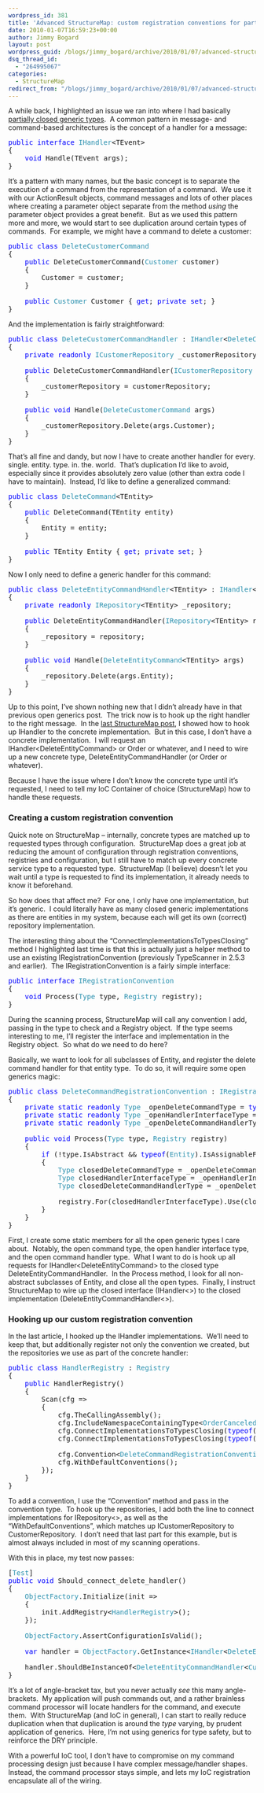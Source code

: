 ```yaml
---
wordpress_id: 381
title: 'Advanced StructureMap: custom registration conventions for partially closed types'
date: 2010-01-07T16:59:23+00:00
author: Jimmy Bogard
layout: post
wordpress_guid: /blogs/jimmy_bogard/archive/2010/01/07/advanced-structuremap-custom-registration-conventions-for-partially-closed-types.aspx
dsq_thread_id:
  - "264995067"
categories:
  - StructureMap
redirect_from: "/blogs/jimmy_bogard/archive/2010/01/07/advanced-structuremap-custom-registration-conventions-for-partially-closed-types.aspx/"
---
```

A while back, I highlighted an issue we ran into where I had basically [partially closed generic types](https://lostechies.com/blogs/jimmy_bogard/archive/2009/09/01/partially-closed-generic-types.aspx).&#160; A common pattern in message- and command-based architectures is the concept of a handler for a message:

<pre><span style="color: blue">public interface </span><span style="color: #2b91af">IHandler</span>&lt;TEvent&gt;
{
    <span style="color: blue">void </span>Handle(TEvent args);
}</pre>

[](http://11011.net/software/vspaste)

It’s a pattern with many names, but the basic concept is to separate the execution of a command from the representation of a command.&#160; We use it with our ActionResult objects, command messages and lots of other places where creating a parameter object separate from the method _using_ the parameter object provides a great benefit.&#160; But as we used this pattern more and more, we would start to see duplication around certain types of commands.&#160; For example, we might have a command to delete a customer:

<pre><span style="color: blue">public class </span><span style="color: #2b91af">DeleteCustomerCommand
</span>{
    <span style="color: blue">public </span>DeleteCustomerCommand(<span style="color: #2b91af">Customer </span>customer)
    {
        Customer = customer;
    }

    <span style="color: blue">public </span><span style="color: #2b91af">Customer </span>Customer { <span style="color: blue">get</span>; <span style="color: blue">private set</span>; }
}</pre>

[](http://11011.net/software/vspaste)

And the implementation is fairly straightforward:

<pre><span style="color: blue">public class </span><span style="color: #2b91af">DeleteCustomerCommandHandler </span>: <span style="color: #2b91af">IHandler</span>&lt;<span style="color: #2b91af">DeleteCustomerCommand</span>&gt;
{
    <span style="color: blue">private readonly </span><span style="color: #2b91af">ICustomerRepository </span>_customerRepository;

    <span style="color: blue">public </span>DeleteCustomerCommandHandler(<span style="color: #2b91af">ICustomerRepository </span>customerRepository)
    {
        _customerRepository = customerRepository;
    }

    <span style="color: blue">public void </span>Handle(<span style="color: #2b91af">DeleteCustomerCommand </span>args)
    {
        _customerRepository.Delete(args.Customer);
    }
}</pre>

[](http://11011.net/software/vspaste)

That’s all fine and dandy, but now I have to create another handler for every. single. entity. type. in. the. world.&#160; That’s duplication I’d like to avoid, especially since it provides absolutely zero value (other than extra code I have to maintain).&#160; Instead, I’d like to define a generalized command:

<pre><span style="color: blue">public class </span><span style="color: #2b91af">DeleteCommand</span>&lt;TEntity&gt;
{
    <span style="color: blue">public </span>DeleteCommand(TEntity entity)
    {
        Entity = entity;
    }

    <span style="color: blue">public </span>TEntity Entity { <span style="color: blue">get</span>; <span style="color: blue">private set</span>; }
}</pre>

[](http://11011.net/software/vspaste)

Now I only need to define a generic handler for this command:

<pre><span style="color: blue">public class </span><span style="color: #2b91af">DeleteEntityCommandHandler</span>&lt;TEntity&gt; : <span style="color: #2b91af">IHandler</span>&lt;<span style="color: #2b91af">DeleteEntityCommand</span>&lt;TEntity&gt;&gt;
{
    <span style="color: blue">private readonly </span><span style="color: #2b91af">IRepository</span>&lt;TEntity&gt; _repository;

    <span style="color: blue">public </span>DeleteEntityCommandHandler(<span style="color: #2b91af">IRepository</span>&lt;TEntity&gt; repository)
    {
        _repository = repository;
    }

    <span style="color: blue">public void </span>Handle(<span style="color: #2b91af">DeleteEntityCommand</span>&lt;TEntity&gt; args)
    {
        _repository.Delete(args.Entity);
    }
}</pre>

[](http://11011.net/software/vspaste)

Up to this point, I’ve shown nothing new that I didn’t already have in that previous open generics post.&#160; The trick now is to hook up the right handler to the right message.&#160; In the [last StructureMap post](https://lostechies.com/blogs/jimmy_bogard/archive/2009/12/17/advanced-structuremap-connecting-implementations-to-open-generic-types.aspx), I showed how to hook up IHandler<T> to the concrete implementation.&#160; But in this case, I don’t have a concrete implementation.&#160; I will request an IHandler<DeleteEntityCommand<Customer>> or Order or whatever, and I need to wire up a new concrete type, DeleteEntityCommandHandler<Customer> (or Order or whatever).

Because I have the issue where I don’t know the concrete type until it’s requested, I need to tell my IoC Container of choice (StructureMap) how to handle these requests.

### 

### Creating a custom registration convention

Quick note on StructureMap – internally, concrete types are matched up to requested types through configuration.&#160; StructureMap does a great job at reducing the amount of configuration through registration conventions, registries and configuration, but I still have to match up every concrete service type to a requested type.&#160; StructureMap (I believe) doesn’t let you wait until a type is requested to find its implementation, it already needs to know it beforehand.

So how does that affect me?&#160; For one, I only have one implementation, but it’s generic.&#160; I could literally have as many closed generic implementations as there are entities in my system, because each will get its own (correct) repository implementation.

The interesting thing about the “ConnectImplementationsToTypesClosing” method I highlighted last time is that this is actually just a helper method to use an existing IRegistrationConvention (previously TypeScanner in 2.5.3 and earlier).&#160; The IRegistrationConvention is a fairly simple interface:

<pre><span style="color: blue">public interface </span><span style="color: #2b91af">IRegistrationConvention
</span>{
    <span style="color: blue">void </span>Process(<span style="color: #2b91af">Type </span>type, <span style="color: #2b91af">Registry </span>registry);
}</pre>

[](http://11011.net/software/vspaste)

During the scanning process, StructureMap will call any convention I add, passing in the type to check and a Registry object.&#160; If the type seems interesting to me, I’ll register the interface and implementation in the Registry object.&#160; So what do we need to do here?

Basically, we want to look for all subclasses of Entity, and register the delete command handler for that entity type.&#160; To do so, it will require some open generics magic:

<pre><span style="color: blue">public class </span><span style="color: #2b91af">DeleteCommandRegistrationConvention </span>: <span style="color: #2b91af">IRegistrationConvention
</span>{
    <span style="color: blue">private static readonly </span><span style="color: #2b91af">Type </span>_openDeleteCommandType = <span style="color: blue">typeof</span>(<span style="color: #2b91af">DeleteEntityCommand</span>&lt;&gt;);
    <span style="color: blue">private static readonly </span><span style="color: #2b91af">Type </span>_openHandlerInterfaceType = <span style="color: blue">typeof</span>(<span style="color: #2b91af">IHandler</span>&lt;&gt;);
    <span style="color: blue">private static readonly </span><span style="color: #2b91af">Type </span>_openDeleteCommandHandlerType = <span style="color: blue">typeof</span>(<span style="color: #2b91af">DeleteEntityCommandHandler</span>&lt;&gt;);

    <span style="color: blue">public void </span>Process(<span style="color: #2b91af">Type </span>type, <span style="color: #2b91af">Registry </span>registry)
    {
        <span style="color: blue">if </span>(!type.IsAbstract && <span style="color: blue">typeof</span>(<span style="color: #2b91af">Entity</span>).IsAssignableFrom(type))
        {
            <span style="color: #2b91af">Type </span>closedDeleteCommandType = _openDeleteCommandType.MakeGenericType(type);
            <span style="color: #2b91af">Type </span>closedHandlerInterfaceType = _openHandlerInterfaceType.MakeGenericType(closedDeleteCommandType);
            <span style="color: #2b91af">Type </span>closedDeleteCommandHandlerType = _openDeleteCommandHandlerType.MakeGenericType(type);

            registry.For(closedHandlerInterfaceType).Use(closedDeleteCommandHandlerType);
        }
    }
}</pre>

[](http://11011.net/software/vspaste)

First, I create some static members for all the open generic types I care about.&#160; Notably, the open command type, the open handler interface type, and the open command handler type.&#160; What I want to do is hook up all requests for IHandler<DeleteEntityCommand<Foo>> to the closed type DeleteEntityCommandHandler<Foo>.&#160; In the Process method, I look for all non-abstract subclasses of Entity, and close all the open types.&#160; Finally, I instruct StructureMap to wire up the closed interface (IHandler<>) to the closed implementation (DeleteEntityCommandHandler<>).

### Hooking up our custom registration convention

In the last article, I hooked up the IHandler implementations.&#160; We’ll need to keep that, but additionally register not only the convention we created, but the repositories we use as part of the concrete handler:

<pre><span style="color: blue">public class </span><span style="color: #2b91af">HandlerRegistry </span>: <span style="color: #2b91af">Registry
</span>{
    <span style="color: blue">public </span>HandlerRegistry()
    {
        Scan(cfg =&gt;
        {
            cfg.TheCallingAssembly();
            cfg.IncludeNamespaceContainingType&lt;<span style="color: #2b91af">OrderCanceledEvent</span>&gt;();
            cfg.ConnectImplementationsToTypesClosing(<span style="color: blue">typeof</span>(<span style="color: #2b91af">IHandler</span>&lt;&gt;));
            cfg.ConnectImplementationsToTypesClosing(<span style="color: blue">typeof</span>(<span style="color: #2b91af">IRepository</span>&lt;&gt;));
            
            cfg.Convention&lt;<span style="color: #2b91af">DeleteCommandRegistrationConvention</span>&gt;();
            cfg.WithDefaultConventions();
        });
    }
}</pre>

To add a convention, I use the “Convention” method and pass in the convention type.&#160; To hook up the repositories, I add both the line to connect implementations for IRepository<>, as well as the “WithDefaultConventions”, which matches up ICustomerRepository to CustomerRepository.&#160; I don’t need that last part for this example, but is almost always included in most of my scanning operations.

With this in place, my test now passes:

<pre>[<span style="color: #2b91af">Test</span>]
<span style="color: blue">public void </span>Should_connect_delete_handler()
{
    <span style="color: #2b91af">ObjectFactory</span>.Initialize(init =&gt;
    {
        init.AddRegistry&lt;<span style="color: #2b91af">HandlerRegistry</span>&gt;();
    });

    <span style="color: #2b91af">ObjectFactory</span>.AssertConfigurationIsValid();

    <span style="color: blue">var </span>handler = <span style="color: #2b91af">ObjectFactory</span>.GetInstance&lt;<span style="color: #2b91af">IHandler</span>&lt;<span style="color: #2b91af">DeleteEntityCommand</span>&lt;<span style="color: #2b91af">Customer</span>&gt;&gt;&gt;();

    handler.ShouldBeInstanceOf&lt;<span style="color: #2b91af">DeleteEntityCommandHandler</span>&lt;<span style="color: #2b91af">Customer</span>&gt;&gt;();
}</pre>

[](http://11011.net/software/vspaste)

It’s a lot of angle-bracket tax, but you never actually _see_ this many angle-brackets.&#160; My application will push commands out, and a rather brainless command processor will locate handlers for the command, and execute them.&#160; With StructureMap (and IoC in general), I can start to really reduce duplication when that duplication is around the _type_ varying, by prudent application of generics.&#160; Here, I’m not using generics for type safety, but to reinforce the DRY principle.

With a powerful IoC tool, I don’t have to compromise on my command processing design just because I have complex message/handler shapes.&#160; Instead, the command processor stays simple, and lets my IoC registration encapsulate all of the wiring.